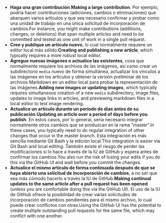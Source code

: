  - <span data-ttu-id="348ae-101">**Haga una gran contribución**.</span><span class="sxs-lookup"><span data-stu-id="348ae-101">**Making a large contribution**.</span></span> <span data-ttu-id="348ae-102">Por ejemplo, podría hacer contribuciones (adiciones, cambios o eliminaciones) que abarquen varios artículos y que sea necesario confirmar y probar como una unidad de trabajo en una única solicitud de incorporación de cambios.</span><span class="sxs-lookup"><span data-stu-id="348ae-102">For instance, you might make contributions (additions, changes, or deletions) that span multiple articles and need to be committed and tested as one unit of work in a single pull request.</span></span> 
 - <span data-ttu-id="348ae-103">**Cree y publique un artículo nuevo**, lo cual normalmente requiere un editor local más sólido.</span><span class="sxs-lookup"><span data-stu-id="348ae-103">**Creating and publishing a new article**, which typically requires a more robust local editor.</span></span> 
 - <span data-ttu-id="348ae-104">**Agregue nuevas imágenes o actualice las existentes**, cosa que normalmente requiere los archivos de las imágenes, así como crear un subdirectorio `media` nuevo de forma simultánea, actualizar los vínculos a las imágenes en los artículos y obtener la versión preliminar de los archivos Markdown en un editor local para probar la representación de las imágenes.</span><span class="sxs-lookup"><span data-stu-id="348ae-104">**Adding new images or updating images**, which typically requires simultaneous creation of a new `media` subdirectory, image files, updates to image links in articles, and previewing markdown files in a local editor to test image rendering.</span></span>
 - <span data-ttu-id="348ae-105">**Actualice un artículo durante un período de días antes de su publicación**.</span><span class="sxs-lookup"><span data-stu-id="348ae-105">**Updating an article over a period of days before you publish**.</span></span> <span data-ttu-id="348ae-106">En estos casos, por lo general, sería necesario integrar normalmente otros cambios que se produzcan en la rama "master".</span><span class="sxs-lookup"><span data-stu-id="348ae-106">In these cases, you typically need to do regular integration of other changes that occur in the master branch.</span></span> <span data-ttu-id="348ae-107">Esta integración es más sencilla mediante Git Bash y la edición local.</span><span class="sxs-lookup"><span data-stu-id="348ae-107">This integration is easier via Git Bash and local editing.</span></span> <span data-ttu-id="348ae-108">También existe el riesgo de perder las modificaciones si lo hace a través de la IU de GitHub y espera antes de confirmar los cambios.</span><span class="sxs-lookup"><span data-stu-id="348ae-108">You also run the risk of losing your edits if you do this via the GitHub UI and wait before you commit the changes.</span></span>
 - <span data-ttu-id="348ae-109">**Actualice el mismo artículo de forma continuada después de que se haya abierto una solicitud de incorporación de cambios**, a no ser que sea más cómodo hacerlo a través la IU de GitHub.</span><span class="sxs-lookup"><span data-stu-id="348ae-109">**Making continual updates to the same article after a pull request has been opened** (unless you are comfortable doing this via the GitHub UI).</span></span> <span data-ttu-id="348ae-110">El uso de la IU de GitHub ofrece la posibilidad de crear varias solicitudes de incorporación de cambios pendientes para el mismo archivo, lo cual puede crear conflictos con otras.</span><span class="sxs-lookup"><span data-stu-id="348ae-110">Using the GitHub UI has the potential to create multiple outstanding pull requests for the same file, which may conflict with one another.</span></span> 